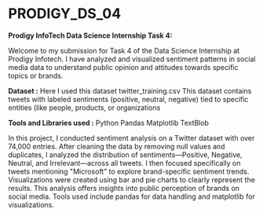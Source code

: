 # PRODIGY_DS_04

**Prodigy InfoTech Data Science Internship Task 4:**

Welcome to my submission for Task 4 of the Data Science Internship at Prodigy Infotech. I have analyzed and visualized sentiment patterns in social media data to understand public opinion and attitudes towards specific topics or brands.

**Dataset :** Here I used this dataset twitter_training.csv
This dataset contains tweets with labeled sentiments (positive, neutral, negative) tied to specific entities (like people, products, or organizations

**Tools and Libraries used :**
Python 
Pandas 
Matplotlib 
TextBlob 

In this project, I conducted sentiment analysis on a Twitter dataset with over 74,000 entries. After cleaning the data by removing null values and duplicates, I analyzed the distribution of sentiments—Positive, Negative, Neutral, and Irrelevant—across all tweets. I then focused specifically on tweets mentioning "Microsoft" to explore brand-specific sentiment trends. Visualizations were created using bar and pie charts to clearly represent the results. This analysis offers insights into public perception of brands on social media. Tools used include pandas for data handling and matplotlib for visualizations.




